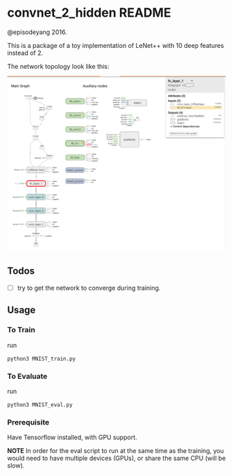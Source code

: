 # convnet_2_hidden README

@episodeyang 2016.

This is a package of a toy implementation of LeNet++ with 10 deep 
features instead of 2. 

The network topology look like this:

![network with 10 deep features](figures/Screenshot%202016-09-16%2011.34.23.png)

## Todos
- [ ] try to get the network to converge during training.

## Usage

### To Train

run
```shell
python3 MNIST_train.py
```


### To Evaluate

run
```shell
python3 MNIST_eval.py
```


### Prerequisite

Have Tensorflow installed, with GPU support. 

**NOTE** In order for the eval script to run at the same time as the 
training, you would need to have multiple devices (GPUs), or share the
same CPU (will be slow).
